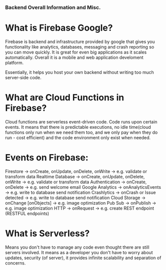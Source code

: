 ### Backend Overall Information and Misc. 

# What is Firebase Google?
Firebase is backend and infrastructure provided by google that gives you functionality like analytics, databases, messaging and crash reporting so you can move quickly. It is great for even big applications as it scales automatically. Overall it is a mobile and web application develoment platform. 

Essentially, it helps you host your own backend without writing too much server-side code. 

# What are Cloud Functions in Firebase?
Cloud functions are serverless event-driven code. Code runs upon certain events. It means that there is predictable executions, no idle time(cloud functions only run when we need them too, and we only pay when they do run - cost efficient) and the code environment only exist when needed. 

# Events on Firebase:
Firestore            -> onCreate, onUpdate, onDelete, onWrite           -> e.g. validate or transform data
Realtime Database    -> onCreate, onUpdate, onDelete, onWrite           -> e.g. validate or transform data
Authentication       -> onCreate, onDelete                              -> e.g. send welcome email
Google Analytics     -> onAnalyticsEvents                               -> e.g. write to database send notification
Crashlytics          -> onCrash or Issue detected                       -> e.g. write to database send notification
Cloud Storage        -> onChange [onObjects]                            -> e.g. image optimization
Pub Sub              -> onPublish                                       -> e.g. image optimization
HTTP                 -> onRequest                                       -> e.g. create REST endpoint (RESTFUL endpoints)

# What is Serverless?
Means you don't have to manage any code even thought there are still servers involved. It means as a developer you don't have to worry about updates, security (of server), it provides infinite scalability and separation of concerns. 